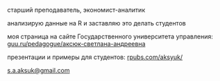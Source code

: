 
 старший преподаватель, экономист-аналитик  
 
 анализирую данные на R и заставляю это делать студентов  
 
 моя страница на сайте Государственного университета управления: [guu.ru/pedagogue/аксюк-светлана-андреевна](https://guu.ru/pedagogue/%D0%B0%D0%BA%D1%81%D1%8E%D0%BA-%D1%81%D0%B2%D0%B5%D1%82%D0%BB%D0%B0%D0%BD%D0%B0-%D0%B0%D0%BD%D0%B4%D1%80%D0%B5%D0%B5%D0%B2%D0%BD%D0%B0)   
 
 презентации и примеры для студентов: [rpubs.com/aksyuk/](http://rpubs.com/aksyuk/)  
 
 [s.a.aksuk@gmail.com](mailto:s.a.aksuk@gmail.com)
 
 